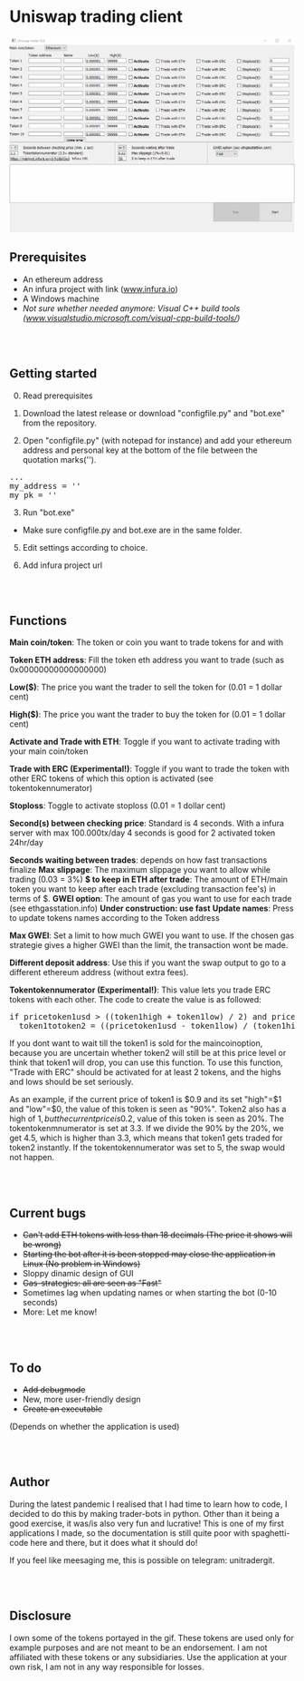 # Uniswap trading client

![alt text](https://github.com/Davidkolh/Uniswap-trader-GUI/blob/main/test.gif?raw=true "GIF application")

<H2>Prerequisites</H2>

- An ethereum address
- An infura project with link (www.infura.io)
- A Windows machine
- <i>Not sure whether needed anymore: Visual C++ build tools (www.visualstudio.microsoft.com/visual-cpp-build-tools/)</i>

<br> </br>
<H2>Getting started</H2>

0. Read prerequisites

1. Download the latest release or download "configfile.py" and "bot.exe" from the repository.


2. Open "configfile.py" (with notepad for instance) and add your ethereum address and personal key at the bottom of the file between the quotation marks('').

<pre>...
my_address = ''
my_pk = ''</pre>


3. Run "bot.exe"

- Make sure configfile.py and bot.exe are in the same folder.


5. Edit settings according to choice.

6. Add infura project url

<br> </br>
<H2>Functions</H2>


<b>Main coin/token</b>: The token or coin you want to trade tokens for and with

<b>Token ETH address</b>: Fill the token eth address you want to trade (such as 0x00000000000000000)

<b>Low($)</b>: The price you want the trader to sell the token for (0.01 = 1 dollar cent)

<b>High($)</b>: The price you want the trader to buy the token for (0.01 = 1 dollar cent)

<b>Activate and Trade with ETH</b>: Toggle if you want to activate trading with your main coin/token

<b>Trade with ERC (Experimental!)</b>: Toggle if you want to trade the token with other ERC tokens of which this option is activated (see tokentokennumerator)

<b>Stoploss</b>: Toggle to activate stoploss (0.01 = 1 dollar cent)


<b>Second(s) between checking price</b>: Standard is 4 seconds. With a infura server with max 100.000tx/day 4 seconds is good for 2 activated token 24hr/day


<b>Seconds waiting between trades</b>: depends on how fast transactions finalize
<b>Max slippage</b>: The maximum slippage you want to allow while trading (0.03 = 3%)
<b>$ to keep in ETH after trade</b>: The amount of ETH/main token you want to keep after each trade (excluding transaction fee's) in terms of $.
<b>GWEI option</b>: The amount of gas you want to use for each trade (see ethgasstation.info) <b>Under construction: use fast</b>
<b>Update names</b>: Press to update tokens names according to the Token address

<b>Max GWEI</b>: Set a limit to how much GWEI you want to use. If the chosen gas strategie gives a higher GWEI than the limit, the transaction wont be made.

<b>Different deposit address</b>: Use this if you want the swap output to go to a different ethereum address (without extra fees).

<b>Tokentokennumerator (Experimental!)</b>: This value lets you trade ERC tokens with each other. The code to create the value is as followed:

<pre>if pricetoken1usd > ((token1high + token1low) / 2) and pricetoken2usd < ((token2high + token2low) / 2):
  token1totoken2 = ((pricetoken1usd - token1low) / (token1high - token1low)) / ((pricetoken2usd - token2low) / (token2high - token2low))</pre>
  
  If you dont want to wait till the token1 is sold for the maincoinoption, because you are uncertain whether token2 will still be at this price level or think that token1 will     drop, you can use this function. To use this function, "Trade with ERC" should be activated for at least 2 tokens, and the highs and lows should be set seriously.
    
  As an example, if the current price of token1 is $0.9 and its set "high"=$1 and "low"=$0, the value of this token is seen as "90%". Token2 also has a high of $1, but the         current price is 0.2$, value of this token is seen as 20%. The tokentokenmnumerator is set at 3.3. If we divide the 90% by the 20%, we get 4.5, which is higher than 3.3, which   means that token1 gets traded for token2 instantly. If the tokentokennumerator was set to 5, the swap would not happen.

<br> </br>
<H2>Current bugs</h2>

- <del>Can't add ETH tokens with less than 18 decimals (The price it shows will be wrong)</del>
- <del>Starting the bot after it is been stopped may close the application in Linux (No problem in Windows)</del>
- Sloppy dinamic design of GUI
- <del>Gas-strategies: all are seen as "Fast"</del>
- Sometimes lag when updating names or when starting the bot (0-10 seconds)
- More: Let me know!

<br> </br>
<H2>To do</H2>

- <del>Add debugmode</del>
- New, more user-friendly design
- <del>Create an executable </del>

(Depends on whether the application is used)

<br> </br>
<H2>Author</H2>
During the latest pandemic I realised that I had time to learn how to code, I decided to do this by making trader-bots in python. Other than it being a good exercise, it was/is also very fun and lucrative! This is one of my first applications I made, so the documentation is still quite poor with spaghetti-code here and there, but it does what it should do!

If you feel like meesaging me, this is possible on telegram: unitradergit.


<br> </br>
<H2>Disclosure</H2>
I own some of the tokens portayed in the gif. These tokens are used only for example purposes and are not meant to be an endorsement. I am not affiliated with these tokens or any subsidiaries. Use the application at your own risk, I am not in any way responsible for losses.

  
